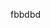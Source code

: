 fbbdbd

<!---
battlefieldnanasi/battlefieldnanasi is a ✨ special ✨ repository because its `README.md` (this file) appears on your GitHub profile.
You can click the Preview link to take a look at your changes.
--->
